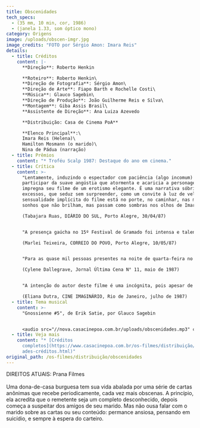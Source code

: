 ```yaml
---
title: Obscenidades
tech_specs:
  - (35 mm, 10 min, cor, 1986)
  - (janela 1.33, som óptico mono)
category: Origens
image: /uploads/obscen-imgr.jpg
image_credits: "FOTO por Sérgio Amon: Imara Reis"
details:
  - title: Créditos
    content: |-
      **Direção**: Roberto Henkin

      **Roteiro**: Roberto Henkin\
      **Direção de Fotografia**: Sérgio Amon\
      **Direção de Arte**: Fiapo Barth e Rochelle Costi\
      **Música**: Glauco Sagebin\
      **Direção de Produção**: João Guilherme Reis e Silva\
      **Montagem**: Giba Assis Brasil\
      **Assistente de Direção**: Ana Luiza Azevedo

      **Distribuição: Casa de Cinema PoA**

      **Elenco Principal**:\
      Imara Reis (Helena)\
      Hamilton Mosmann (o marido)\
      Nina de Pádua (narração)
  - title: Prêmios
    content: "* Troféu Scalp 1987: Destaque do ano em cinema."
  - title: Crítica
    content: >-
      "Lentamente, induzindo o espectador com paciência (algo incomum) a
      participar da suave angústia que atormenta e acaricia a personagem, Henkin
      impregna seu filme de um erotismo elegante. É uma narrativa sóbria, sem
      excessos, que seduz sem surpreender, como um convite à luz de velas. A
      sensualidade implícita do filme está no porte, no caminhar, nas mãos e nos
      sonhos que não brilham, mas passam como sombras nos olhos de Imara Reis."\

      (Tabajara Ruas, DIÁRIO DO SUL, Porto Alegre, 30/04/87)


      "A presença gaúcha no 15º Festival de Gramado foi intensa e talentosa. (...) OBSCENIDADES, de Roberto Henkin, despontou como o melhor e mais injustiçado do certame. Por aí correram disparatadas patrulhas ideológicas que taxaram o filme de burguês e alienado, ignorando a síntese, a invenção e a vitalidade que permearam a criação de Henkin, além do primoroso acabamento técnico dessa pequena grande obra de arte do cinema gaúcho."\

      (Marlei Teixeira, CORREIO DO POVO, Porto Alegre, 10/05/87)


      "Para as quase mil pessoas presentes na noite de quarta-feira no XV Festival de Gramado, um filme de curta-metragem deixou a certeza de que ganharia muitos prêmios. OBSCENIDADES, do gaúcho Roberto Henkin, com sua riqueza de imagens, boa narrativa e história surpreendente, inaugurou os aplausos unânimes que até então não se ouviam durante a mostra."\

      (Cylene Dallegrave, Jornal Última Cena N° 11, maio de 1987)


      "A intenção do autor deste filme é uma incógnita, pois apesar de realizado com capricho do ponto de vista técnico, (deixa) passar uma mensagem bastante estranha: de que uma mulher qualquer em situação de solidão e tédio aceita e quase pede a pornografia e a obscenidade como diversão. (...) Num país como o nosso, em que mocinhas são mortas em consequência de crimes sexuais quase que semanalmente, esse tipo de mensagem irrefletida é no mínimo irresponsável."\

      (Eliana Dutra, CINE IMAGINÁRIO, Rio de Janeiro, julho de 1987)
  - title: Tema musical
    content: >-
      "Gnossienne #5", de Erik Satie, por Glauco Sagebin


      <audio src="//nova.casacinepoa.com.br/uploads/obscenidades.mp3" controls />
  - title: Veja mais
    content: "* [Créditos
      completos](https://www.casacinepoa.com.br/os-filmes/distribuição/obscenid\
      ades-créditos.html)"
original_path: /os-filmes/distribuição/obscenidades
---
```

D﻿IREITOS ATUAIS: Prana Filmes\
\
Uma dona-de-casa burguesa tem sua vida abalada por uma série de cartas anônimas que recebe periodicamente, cada vez mais obscenas. A princípio, ela acredita que o remetente seja um completo desconhecido, depois começa a suspeitar dos amigos de seu marido. Mas não ousa falar com o marido sobre as cartas ou seu conteúdo: permance ansiosa, pensando em suicídio, e sempre à espera do carteiro.